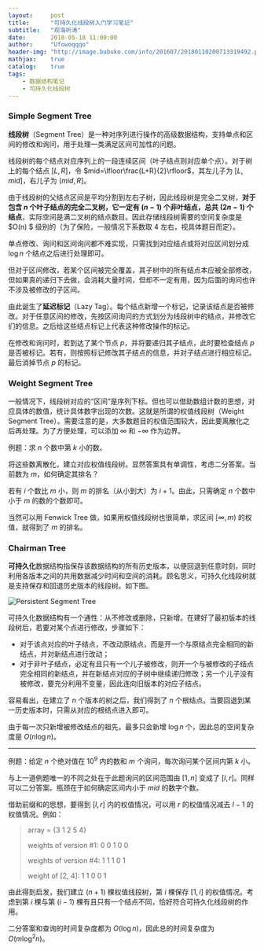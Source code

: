 ```yaml
---
layout:     post
title:      "可持久化线段树入门学习笔记"
subtitle:   "观海听涛"
date:       2018-05-18 11:00:00
author:     "Ufowoqqqo"
header-img: "http://image.bubuko.com/info/201607/20180110200713319492.png"
mathjax:    true
catalog:    true
tags:
    - 数据结构笔记
    - 可持久化线段树
---
```


### $\text{Simple Segment Tree}$

**线段树**（$\text{Segment Tree}$）是一种对序列进行操作的高级数据结构，支持单点和区间的修改和询问，用于处理一类满足区间可加性的问题。

线段树的每个结点对应序列上的一段连续区间（叶子结点则对应单个点）。对于树上的每个结点 $[L, R]$，令 $mid=\lfloor\frac{L+R}{2}\rfloor$，其左儿子为 $[L, mid]$，右儿子为 $(mid, R]$。

由于线段树的父结点区间是平均分割到左右子树，因此线段树是完全二叉树，**对于包含 $n$ 个叶子结点的完全二叉树，它一定有 $(n-1)$ 个非叶结点，总共 $(2n-1)$ 个结点**，实际空间是满二叉树的结点数目。因此存储线段树需要的空间复杂度是 $O(n) $ 级别的（为了保险，一般情况下系数取 $4$ 左右，视具体题目而定）。

单点修改、询问和区间询问都不难实现，只需找到对应结点或将对应区间划分成 $\log n$ 个结点之后进行处理即可。

但对于区间修改，若某个区间被完全覆盖，其子树中的所有结点本应被全部修改，但如果真的递归下去做，会消耗大量时间，但却不一定有用，因为后面的询问也许不涉及被修改的子区间。

由此诞生了**延迟标记**（$\text{Lazy Tag}$）。每个结点新增一个标记，记录该结点是否被修改。对于任意区间的修改，先按区间询问的方式划分为线段树中的结点，并修改它们的信息。之后给这些结点标记上代表这种修改操作的标记。

在修改和询问时，若到达了某个节点 $p$，并将要递归其子结点，此时要检查结点 $p$ 是否被标记。若有，则按照标记修改其子结点的信息，并对子结点进行相应标记。最后消掉节点 $p$ 的标记。

### $\text{Weight Segment Tree}$

一般情况下，线段树对应的“区间”是序列下标。但也可以借助数组计数的思想，对应具体的数值，统计具体数字出现的次数。这就是所谓的权值线段树（$\text{Weight Segment Tree}$）。需要注意的是，大多数题目的权值范围较大，因此要离散化之后再处理。为了方便处理，可以添加 $\infty$ 和 $-\infty$ 作为边界。

例题：求 $n$ 个数中第 $k$ 小的数。

将这些数离散化，建立对应权值线段树。显然答案具有单调性，考虑二分答案。当前数为 $m$，如何确定其排名？

若有 $i$ 个数比 $m$ 小，则 $m$ 的排名（从小到大）为 $i+1$。由此，只需确定 $n$ 个数中小于 $m$ 的数的个数即可。

当然可以用 $\text{Fenwick Tree}$ 做，如果用权值线段树也很简单，求区间 $[\infty, m)$ 的权值，就得到了 $m$ 的排名。

### $\text{Chairman Tree}$

**可持久化**数据结构指保存该数据结构的所有历史版本，以便回退到任意时刻，同时利用各版本之间的共用数据减少时间和空间的消耗。顾名思义，可持久化线段树就是支持保存和回退历史版本的线段树。如下图。

![Persistent Segment Tree](https://s3.amazonaws.com/hr-challenge-images/8565/1433394877-559bcd278f-Treepers.png)

可持久化数据结构有一个通性：从不修改或删除，只新增。在建好了最初版本的线段树后，若要对某个点进行修改，步骤如下：

- 对于该点对应的叶子结点，不改动原结点，而是开一个与原结点完全相同的新结点，并对新结点进行改动；
- 对于非叶子结点，必定有且只有一个儿子被修改，则开一个与被修改的子结点完全相同的新结点，并在新结点对应的子树中继续递归修改；另一个儿子没有被修改，要充分利用不变量，因此连向旧版本的对应子结点。

容易看出，在建立了 $n$ 个版本的树之后，我们得到了 $n$ 个根结点。当要回退到某一历史版本时，只需从对应的根结点进入即可。

由于每一次只新增被修改结点的祖先，最多只会新增 $\log n$ 个，因此总的空间复杂度是 $O(n\log n)$。

---

例题：给定 $n$ 个绝对值在 $10^9$ 内的数和 $m$ 个询问，每次询问某个区间内第 $k$ 小。

与上一道例题唯一的不同之处在于此题询问的区间范围由 $[1, n]$ 变成了 $[l, r]$。同样可以二分答案。瓶颈在于如何确定区间内小于 $mid$ 的数字个数。

借助前缀和的思想，要得到 $[l, r]$ 内的权值情况，可以用 $r$ 的权值情况减去 $l-1$ 的权值情况。例如：

> array = {3 1 2 5 4}
>
> weights of version #1: 0 0 1 0 0
>
> weights of version #4: 1 1 1 0 1
>
> weight of [2, 4]: 1 1 0 0 1

由此得到启发，我们建立 $(n+1)$ 棵权值线段树，第 $i$ 棵保存 $[1, i]$ 的权值情况。考虑到第 $i$ 棵与第 $(i-1)$ 棵有且只有一个结点不同，恰好符合可持久化线段树的作用。

二分答案和查询的时间复杂度都为 $O(\log n)$，因此总的时间复杂度为 $O(m\log^2 n)$。

